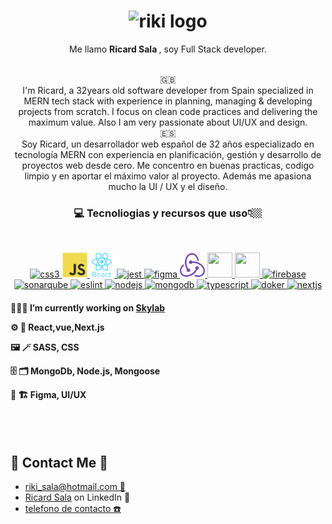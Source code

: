 
<h1 align="center">
<image src=https://media.giphy.com/media/xAkfDnpGqOwHGOVwkS/giphy.gif?cid=790b7611d73105e9d31ce4a94836df961bd644081003566d&rid=giphy.gif&ct=g alt="riki logo" />
</h1>
<div align="center">
  <p>Me llamo <strong>Ricard Sala </strong>, soy Full Stack developer. </p>
  <br>
  🇬🇧
  <section>
    I'm Ricard, a 32years old software developer from Spain specialized in MERN tech stack with experience in planning, managing & developing projects from scratch. I focus on clean code practices and delivering the maximum value. Also I am very passionate about UI/UX and design.
  </section>
  🇪🇸
  <section>
  Soy Ricard, un desarrollador web español de 32 años especializado en tecnología MERN con experiencia en planificación, gestión y desarrollo de proyectos web desde cero. Me concentro en buenas practicas, codigo limpio y en aportar el máximo valor al proyecto. Además me apasiona mucho la UI / UX y el diseño.
  </section>
  <h3>💻 Tecnoliogias y recursos que uso👇🏼</h3> <br>
  <p>
      <a href="https://www.w3schools.com/css/" rel="nofollow"> 
          <img src="https://camo.githubusercontent.com/6facef9332d68686dcabd5170db214331096b35a9e193edf08fe36cbd06e0457/68747470733a2f2f65787465726e616c2d636f6e74656e742e6475636b6475636b676f2e636f6d2f69752f3f753d687474707325334125324625324663646e312e69636f6e66696e6465722e636f6d2532466461746125324669636f6e732532466c6f676f7479706573253246333225324662616467652d6373732d332d3531322e706e6726663d31266e6f66623d31" alt="css3" width="40" height="40" data-canonical-src="https://external-content.duckduckgo.com/iu/?u=https%3A%2F%2Fcdn1.iconfinder.com%2Fdata%2Ficons%2Flogotypes%2F32%2Fbadge-css-3-512.png&amp;f=1&amp;nofb=1" style="max-width: 100%;">
        </a>
      <a href="https://developer.mozilla.org/en-US/docs/Web/JavaScript" rel="nofollow"> 
          <img src="https://raw.githubusercontent.com/devicons/devicon/master/icons/javascript/javascript-original.svg" alt="javascript" width="40" height="40" style="max-width: 100%;"> 
        </a>
        <a href="https://reactjs.org/" rel="nofollow"> 
          <img src="https://raw.githubusercontent.com/devicons/devicon/master/icons/react/react-original-wordmark.svg" alt="react" width="40" height="40" style="max-width: 100%;"> 
        </a>
        <a href="https://jestjs.io" rel="nofollow"> 
          <img src="https://camo.githubusercontent.com/ce0a32825268b09cd5e0fc7c2a09c587a708491427cb794cade8f1866f7284c6/68747470733a2f2f7777772e766563746f726c6f676f2e7a6f6e652f6c6f676f732f6a6573746a73696f2f6a6573746a73696f2d69636f6e2e737667" alt="jest" width="40" height="40" data-canonical-src="https://www.vectorlogo.zone/logos/jestjsio/jestjsio-icon.svg" style="max-width: 100%;"> 
        </a>
        <a href="https://testing-library.com/" rel="nofollow">
          <img src="https://camo.githubusercontent.com/aa85cea585880ae694b4fe8dde116d092b8907d6351c71fcd76f00f7586fad72/68747470733a2f2f74657374696e672d6c6962726172792e636f6d2f696d672f6f63746f7075732d313238783132382e706e67" alt="figma" width="40" height="40" data-canonical-src="https://testing-library.com/img/octopus-128x128.png" style="max-width: 100%;"> 
        </a>
        <a href="https://redux.js.org" rel="nofollow"> 
          <img src="https://raw.githubusercontent.com/devicons/devicon/master/icons/redux/redux-original.svg" alt="redux" width="40" height="40" style="max-width: 100%;"> 
        </a>
        <a href="https://github.com/rikisala13">
          <img src="https://raw.githubusercontent.com/rahulbanerjee26/githubAboutMeGenerator/main/icons/github.svg" width="40" height="40" style="max-width: 100%;">
        </a>
        <a href="https://git-scm.com/" rel="nofollow">
          <img src="https://raw.githubusercontent.com/rahulbanerjee26/githubAboutMeGenerator/main/icons/git.svg" width="40" height="40" style="max-width: 100%;">
        </a>
    <a href="https://firebase.google.com/" rel="nofollow"> 
    <img src="https://camo.githubusercontent.com/dd4b2422ed3bfc9da88c43d18550375c66f9584327dff7ecc19315ce50b96f07/68747470733a2f2f7777772e766563746f726c6f676f2e7a6f6e652f6c6f676f732f66697265626173652f66697265626173652d69636f6e2e737667" alt="firebase" width="40" height="40" data-canonical-src="https://www.vectorlogo.zone/logos/firebase/firebase-icon.svg" style="max-width: 100%;"> 
   </a>
   <a href="https://www.sonarqube.org/" rel="nofollow"> 
    <img src="https://camo.githubusercontent.com/fb49cddb5175aa716cb3869a43913aa53c68d19a1cef1f137a8b58df1887c087/68747470733a2f2f656e637279707465642d74626e302e677374617469632e636f6d2f696d616765733f713d74626e3a414e64394763514f3079456876766e6c7972676367337548537352426865686a7a68732d5758477465394e7944524d304c7373636d6774784849543476485539423868656d556d6853726326757371703d434155" alt="sonarqube" width="40" height="40" data-canonical-src="https://encrypted-tbn0.gstatic.com/images?q=tbn:ANd9GcQO0yEhvvnlyrgcg3uHSsRBhehjzhs-WXGte9NyDRM0LsscmgtxHIT4vHU9B8hemUmhSrc&amp;usqp=CAU" style="max-width: 100%;"> 
   </a>
    <a href="https://eslint.org/" rel="nofollow"> 
    <img src="https://camo.githubusercontent.com/c8a61aedbf8d0402eb3d0f3b27e29f3e34f93c7e712cc24a3fa967f18bd10506/68747470733a2f2f64333377756272666b69306c36382e636c6f756466726f6e742e6e65742f323034343832636134313334333363383063643134666533363965323138316464393761326134302f30393265322f6173736574732f696d672f6c6f676f2e737667" alt="eslint" width="40" height="40" data-canonical-src="https://d33wubrfki0l68.cloudfront.net/204482ca413433c80cd14fe369e2181dd97a2a40/092e2/assets/img/logo.svg" style="max-width: 100%;"> 
   </a>
      <a href="https://nodejs.org/es/" rel="nofollow"> 
    <img src="https://nodejs.org/static/images/logo.svg" alt="nodejs"  height="40" data-canonical-src="https://d33wubrfki0l68.cloudfront.net/204482ca413433c80cd14fe369e2181dd97a2a40/092e2/assets/img/logo.svg" style="max-width: 100%;"> 
   </a>
          <a href="https://www.mongodb.com/cloud/atlas/lp/try2?utm_content=controlhterms&utm_source=google&utm_campaign=gs_emea_spain_search_core_brand_atlas_desktop&utm_term=mongodb&utm_medium=cpc_paid_search&utm_ad=e&utm_ad_campaign_id=12212624563&gclid=CjwKCAjw4qCKBhAVEiwAkTYsPEoXZvLRuOJ_n1UtMsZXW4AiSzY4pof2IvZ3U-o5msEg84uWfbv9dxoCUt8QAvD_BwE" rel="nofollow"> 
    <img src="https://webimages.mongodb.com/_com_assets/cms/kpo5kblefbjq79065-Horizontal_Default.svg?auto=format%252Ccompress" alt="mongodb"  height="40" data-canonical-src="https://d33wubrfki0l68.cloudfront.net/204482ca413433c80cd14fe369e2181dd97a2a40/092e2/assets/img/logo.svg" style="max-width: 100%;"> 
   </a>
          <a href="https://www.typescriptlang.org/" rel="nofollow"> 
    <img src="https://upload.wikimedia.org/wikipedia/commons/thumb/4/4c/Typescript_logo_2020.svg/512px-Typescript_logo_2020.svg.png" alt="typescript" width="40" height="40" data-canonical-src="https://d33wubrfki0l68.cloudfront.net/204482ca413433c80cd14fe369e2181dd97a2a40/092e2/assets/img/logo.svg" style="max-width: 100%;"> 
   </a>
          <a href="https://www.docker.com/" rel="nofollow"> 
    <img src="https://upload.wikimedia.org/wikipedia/commons/thumb/7/79/Docker_%28container_engine%29_logo.png/280px-Docker_%28container_engine%29_logo.png" alt="doker" height="40"  data-canonical-src="https://d33wubrfki0l68.cloudfront.net/204482ca413433c80cd14fe369e2181dd97a2a40/092e2/assets/img/logo.svg" style="max-width: 100%;"> 
   </a>
          <a href="https://nextjs.org/" rel="nofollow"> 
    <img src="https://camo.githubusercontent.com/c87cc4a3a9c2bd62a2f1bd8a31748a4c1e00c44e07e8deee56e0f91d303f60e2/687474703a2f2f7777772e6c656772616e646c756361732e636f6d2f6173736574732f6e6578746a735f5f77686974652e706e67" alt="nextjs" height="40"  data-canonical-src="https://d33wubrfki0l68.cloudfront.net/204482ca413433c80cd14fe369e2181dd97a2a40/092e2/assets/img/logo.svg" style="max-width: 100%;"> 
   </a>
    </p> 
 <h4 align="start">
   <p> 👨🏼‍💻 I’m currently working on <a href="https://www.skylabcoders.com/es" rel="nofollow"> <strong>Skylab</strong></a></p>
    <p> ⚙️ 🔩  React,vue,Next.js</p>
    <p>🖼 🪄 SASS, CSS</p>
    <p>🗄 🗂 MongoDb, Node.js, Mongoose</p>
    <p>🎨 🏗 Figma, UI/UX</p>
  </h4>
  <br>
  <br>
  
  <h2 align="start">📩 Contact Me 📩</h2>
  <ul align="start">
    <li> <a href="mailto:riki_sala@hotmail.com">riki_sala@hotmail.com  📩</a></li>
     <li> <a href="https://www.linkedin.com/in/ricard-sala-mercad%C3%A9/">Ricard Sala</a> on LinkedIn  📇</li>
     <li> <a href="tel:+34637143712"> telefono de contacto ☎️</a></li>
    
</ul>
</p>
